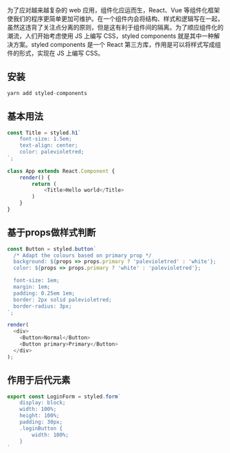 为了应对越来越复杂的 web 应用，组件化应运而生，React、Vue 等组件化框架使我们的程序更简单更加可维护。在一个组件内会将结构、样式和逻辑写在一起，虽然这违背了关注点分离的原则，但是这有利于组件间的隔离。为了顺应组件化的潮流，人们开始考虑使用 JS 上编写 CSS，styled components 就是其中一种解决方案。styled components 是一个 React 第三方库，作用是可以将样式写成组件的形式，实现在 JS 上编写 CSS。

## 安装
```js
yarn add styled-components
```

## 基本用法
```js
const Title = styled.h1`
    font-size: 1.5em;
    text-align: center;
    color: palevioletred;
`;
 
class App extends React.Component {
    render() {
        return (
            <Title>Hello world</Title>
        )
    }
}
```

## 基于props做样式判断
```js
const Button = styled.button`
  /* Adapt the colours based on primary prop */
  background: ${props => props.primary ? 'palevioletred' : 'white'};
  color: ${props => props.primary ? 'white' : 'palevioletred'};

  font-size: 1em;
  margin: 1em;
  padding: 0.25em 1em;
  border: 2px solid palevioletred;
  border-radius: 3px;
`;

render(
  <div>
    <Button>Normal</Button>
    <Button primary>Primary</Button>
  </div>
);
```

## 作用于后代元素
```js
export const LoginForm = styled.form`
    display: block;
    width: 100%;
    height: 100%;
    padding: 30px;
    .loginButton {
        width: 100%;
    }
`
```




